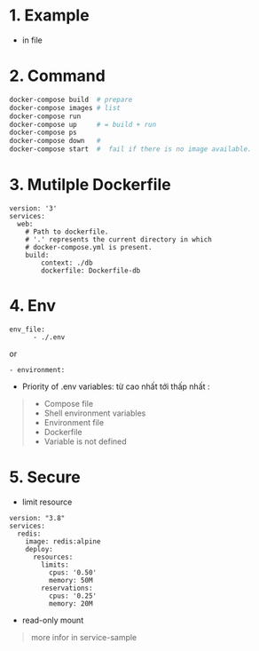 # 1. Example 
- in file

# 2. Command

```bash
docker-compose build  # prepare
docker-compose images # list 
docker-compose run    
docker-compose up     # = build + run 
docker-compose ps 
docker-compose down   #
docker-compose start  #  fail if there is no image available. 
```

# 3. Mutilple Dockerfile 

```
version: '3'
services:
  web:
    # Path to dockerfile.
    # '.' represents the current directory in which
    # docker-compose.yml is present.
    build: 
        context: ./db
        dockerfile: Dockerfile-db

```

# 4. Env

```
env_file:
      - ./.env
```

or

```
- environment:
```

- Priority of .env variables: từ cao nhất tới thấp nhất : 
> - Compose file
> - Shell environment variables
> - Environment file
> - Dockerfile
> - Variable is not defined


# 5. Secure


- limit resource 
```
version: "3.8"
services:
  redis:
    image: redis:alpine
    deploy:
      resources:
        limits:
          cpus: '0.50'
          memory: 50M
        reservations:
          cpus: '0.25'
          memory: 20M
```

- read-only mount 

> more infor in service-sample
